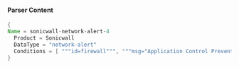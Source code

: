 #### Parser Content
```Java
{
Name = sonicwall-network-alert-4
  Product = Sonicwall
  DataType = "network-alert"
  Conditions = [ """id=firewall""", """msg="Application Control Prevention Alert""" ]
}
```